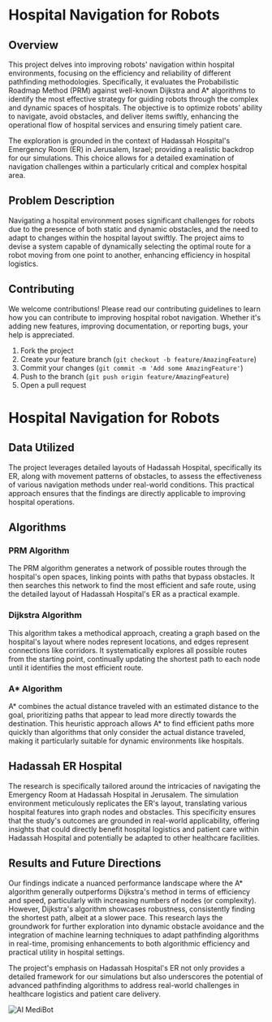 
# Hospital Navigation for Robots

## Overview
This project delves into improving robots' navigation within hospital environments, focusing on the efficiency and reliability of different pathfinding methodologies. Specifically, it evaluates the Probabilistic Roadmap Method (PRM) against well-known Dijkstra and A* algorithms to identify the most effective strategy for guiding robots through the complex and dynamic spaces of hospitals. The objective is to optimize robots' ability to navigate, avoid obstacles, and deliver items swiftly, enhancing the operational flow of hospital services and ensuring timely patient care.

The exploration is grounded in the context of Hadassah Hospital's Emergency Room (ER) in Jerusalem, Israel; providing a realistic backdrop for our simulations. This choice allows for a detailed examination of navigation challenges within a particularly critical and complex hospital area.

## Problem Description
Navigating a hospital environment poses significant challenges for robots due to the presence of both static and dynamic obstacles, and the need to adapt to changes within the hospital layout swiftly. The project aims to devise a system capable of dynamically selecting the optimal route for a robot moving from one point to another, enhancing efficiency in hospital logistics.

## Contributing
We welcome contributions! Please read our contributing guidelines to learn how you can contribute to improving hospital robot navigation. Whether it's adding new features, improving documentation, or reporting bugs, your help is appreciated.

1. Fork the project
2. Create your feature branch (`git checkout -b feature/AmazingFeature`)
3. Commit your changes (`git commit -m 'Add some AmazingFeature'`)
4. Push to the branch (`git push origin feature/AmazingFeature`)
5. Open a pull request

# Hospital Navigation for Robots

## Data Utilized
The project leverages detailed layouts of Hadassah Hospital, specifically its ER, along with movement patterns of obstacles, to assess the effectiveness of various navigation methods under real-world conditions. This practical approach ensures that the findings are directly applicable to improving hospital operations.

## Algorithms
### PRM Algorithm
The PRM algorithm generates a network of possible routes through the hospital's open spaces, linking points with paths that bypass obstacles. It then searches this network to find the most efficient and safe route, using the detailed layout of Hadassah Hospital's ER as a practical example.

### Dijkstra Algorithm
This algorithm takes a methodical approach, creating a graph based on the hospital's layout where nodes represent locations, and edges represent connections like corridors. It systematically explores all possible routes from the starting point, continually updating the shortest path to each node until it identifies the most efficient route.

### A* Algorithm
A* combines the actual distance traveled with an estimated distance to the goal, prioritizing paths that appear to lead more directly towards the destination. This heuristic approach allows A* to find efficient paths more quickly than algorithms that only consider the actual distance traveled, making it particularly suitable for dynamic environments like hospitals.

## Hadassah ER Hospital
The research is specifically tailored around the intricacies of navigating the Emergency Room at Hadassah Hospital in Jerusalem. The simulation environment meticulously replicates the ER's layout, translating various hospital features into graph nodes and obstacles. This specificity ensures that the study's outcomes are grounded in real-world applicability, offering insights that could directly benefit hospital logistics and patient care within Hadassah Hospital and potentially be adapted to other healthcare facilities.

## Results and Future Directions
Our findings indicate a nuanced performance landscape where the A* algorithm generally outperforms Dijkstra's method in terms of efficiency and speed, particularly with increasing numbers of nodes (or complexity). However, Dijkstra's algorithm showcases robustness, consistently finding the shortest path, albeit at a slower pace. This research lays the groundwork for further exploration into dynamic obstacle avoidance and the integration of machine learning techniques to adapt pathfinding algorithms in real-time, promising enhancements to both algorithmic efficiency and practical utility in hospital settings.

The project's emphasis on Hadassah Hospital's ER not only provides a detailed framework for our simulations but also underscores the potential of advanced pathfinding algorithms to address real-world challenges in healthcare logistics and patient care delivery.

![AI MediBot](https://github.com/user-attachments/assets/19a57581-12d3-43e9-b49f-e79230fd8d6b)
